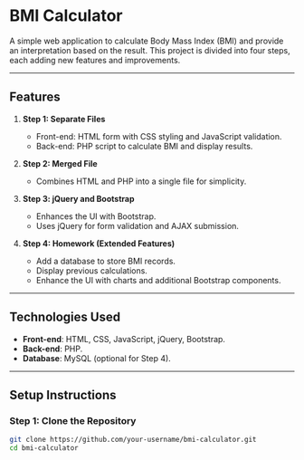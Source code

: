 # BMI Calculator

A simple web application to calculate Body Mass Index (BMI) and provide an interpretation based on the result. This project is divided into four steps, each adding new features and improvements.

---

## **Features**
1. **Step 1: Separate Files**
   - Front-end: HTML form with CSS styling and JavaScript validation.
   - Back-end: PHP script to calculate BMI and display results.

2. **Step 2: Merged File**
   - Combines HTML and PHP into a single file for simplicity.

3. **Step 3: jQuery and Bootstrap**
   - Enhances the UI with Bootstrap.
   - Uses jQuery for form validation and AJAX submission.

4. **Step 4: Homework (Extended Features)**
   - Add a database to store BMI records.
   - Display previous calculations.
   - Enhance the UI with charts and additional Bootstrap components.

---

## **Technologies Used**
- **Front-end**: HTML, CSS, JavaScript, jQuery, Bootstrap.
- **Back-end**: PHP.
- **Database**: MySQL (optional for Step 4).

---

## **Setup Instructions**

### **Step 1: Clone the Repository**
```bash
git clone https://github.com/your-username/bmi-calculator.git
cd bmi-calculator
